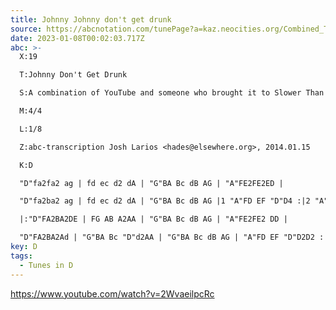 ```yaml
---
title: Johnny Johnny don't get drunk
source: https://abcnotation.com/tunePage?a=kaz.neocities.org/Combined_Tunebook.txt/0018
date: 2023-01-08T00:02:03.717Z
abc: >-
  X:19

  T:Johnny Don't Get Drunk

  S:A combination of YouTube and someone who brought it to Slower Than Dirt.

  M:4/4

  L:1/8

  Z:abc-transcription Josh Larios <hades@elsewhere.org>, 2014.01.15

  K:D

  "D"fa2fa2 ag | fd ec d2 dA | "G"BA Bc dB AG | "A"FE2FE2ED |

  "D"fa2ba2 ag | fd ec d2 dA | "G"BA Bc dB AG |1 "A"FD EF "D"D4 :|2 "A"FD EF "D"D2 DE ||

  |:"D"FA2BA2DE | FG AB A2AA | "G"BA Bc dB AG | "A"FE2FE2 DD |

  "D"FA2BA2Ad | "G"BA Bc "D"d2AA | "G"BA Bc dB AG | "A"FD EF "D"D2D2 :|
key: D
tags:
  - Tunes in D
---
```

https://www.youtube.com/watch?v=2WvaeilpcRc